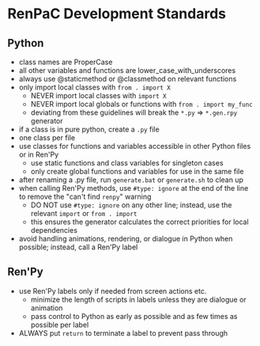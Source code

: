 # RenPaC Development Standards

## Python

- class names are ProperCase
- all other variables and functions are lower_case_with_underscores
- always use @staticmethod or @classmethod on relevant functions
- only import local classes with `from . import X`
    - NEVER import local classes with `import X`
    - NEVER import local globals or functions with `from . import my_func`
    - deviating from these guidelines will break the `*.py` => `*.gen.rpy` generator
- if a class is in pure python, create a `.py` file
- one class per file
- use classes for functions and variables accessible in other Python files or in Ren'Py
    - use static functions and class variables for singleton cases
    - only create global functions and variables for use in the same file
- after renaming a .py file, run `generate.bat` or `generate.sh` to clean up
- when calling Ren'Py methods, use `#type: ignore` at the end of the line to remove the "can't find `renpy`" warning
    - DO NOT use `#type: ignore` on any other line; instead, use the relevant `import` or `from . import`
    - this ensures the generator calculates the correct priorities for local dependencies
- avoid handling animations, rendering, or dialogue in Python when possible; instead, call a Ren'Py label

## Ren'Py

- use Ren'Py labels only if needed from screen actions etc.
    - minimize the length of scripts in labels unless they are dialogue or animation
    - pass control to Python as early as possible and as few times as possible per label 
- ALWAYS put `return` to terminate a label to prevent pass through